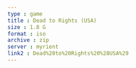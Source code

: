 ```yaml
---
type : game
title : Dead to Rights (USA)
size : 1.8 G
format : iso
archive : zip
server : myrient
link2 : Dead%20to%20Rights%20%28USA%29
---
```


